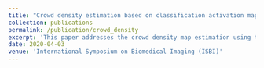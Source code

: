 ```yaml
---
title: "Crowd density estimation based on classification activation map and patch density level"
collection: publications
permalink: /publication/crowd_density
excerpt: 'This paper addresses the crowd density map estimation using the patch level aggregation'
date: 2020-04-03
venue: 'International Symposium on Biomedical Imaging (ISBI)'
---
```

